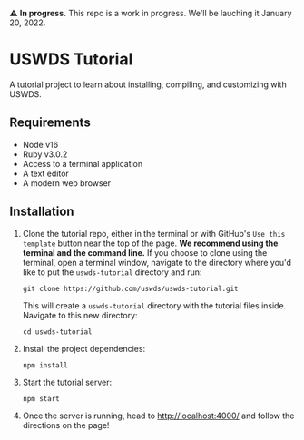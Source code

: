 :warning: **In progress.** This repo is a work in progress. We'll be lauching it January 20, 2022.

# USWDS Tutorial
A tutorial project to learn about installing, compiling, and customizing with USWDS.

## Requirements
- Node v16
- Ruby v3.0.2
- Access to a terminal application
- A text editor
- A modern web browser

## Installation
1. Clone the tutorial repo, either in the terminal or with GitHub's `Use this template` button near the top of the page. **We recommend using the terminal and the command line.** If you choose to clone using the terminal, open a terminal window, navigate to the directory where you'd like to put the `uswds-tutorial` directory and run:
    ```
    git clone https://github.com/uswds/uswds-tutorial.git
    ```

    This will create a `uswds-tutorial` directory with the tutorial files inside. Navigate to this new directory:

    ```
    cd uswds-tutorial
    ```

1. Install the project dependencies:

    ```
    npm install
    ```

1. Start the tutorial server:

    ```
    npm start
    ```

1. Once the server is running, head to [http://localhost:4000/](http://localhost:4000/) and follow the directions on the page!


